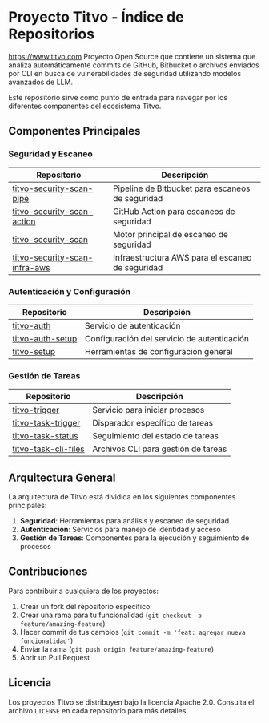 # Proyecto Titvo - Índice de Repositorios
https://www.titvo.com
Proyecto Open Source que contiene un sistema que analiza automáticamente commits de GitHub, Bitbucket o archivos enviados por CLI en busca de vulnerabilidades de seguridad utilizando modelos avanzados de LLM.

Este repositorio sirve como punto de entrada para navegar por los diferentes componentes del ecosistema Titvo.

## Componentes Principales

### Seguridad y Escaneo

| Repositorio | Descripción |
|-------------|-------------|
| [titvo-security-scan-pipe](https://bitbucket.org/karibu-cl/titvo-security-scan-pipe/src/main/) | Pipeline de Bitbucket para escaneos de seguridad |
| [titvo-security-scan-action](https://github.com/KaribuLab/titvo-security-scan-action) | GitHub Action para escaneos de seguridad |
| [titvo-security-scan](https://github.com/KaribuLab/titvo-security-scan) | Motor principal de escaneo de seguridad |
| [titvo-security-scan-infra-aws](https://github.com/KaribuLab/titvo-security-scan-infra-aws) | Infraestructura AWS para el escaneo de seguridad |

### Autenticación y Configuración

| Repositorio | Descripción |
|-------------|-------------|
| [titvo-auth](https://github.com/KaribuLab/titvo-auth) | Servicio de autenticación |
| [titvo-auth-setup](https://github.com/KaribuLab/titvo-auth-setup) | Configuración del servicio de autenticación |
| [titvo-setup](https://github.com/KaribuLab/titvo-setup) | Herramientas de configuración general |

### Gestión de Tareas

| Repositorio | Descripción |
|-------------|-------------|
| [titvo-trigger](https://github.com/KaribuLab/titvo-trigger) | Servicio para iniciar procesos |
| [titvo-task-trigger](https://github.com/KaribuLab/titvo-task-trigger) | Disparador específico de tareas |
| [titvo-task-status](https://github.com/KaribuLab/titvo-task-status) | Seguimiento del estado de tareas |
| [titvo-task-cli-files](https://github.com/KaribuLab/titvo-task-cli-files) | Archivos CLI para gestión de tareas |

## Arquitectura General

La arquitectura de Titvo está dividida en los siguientes componentes principales:

1. **Seguridad**: Herramientas para análisis y escaneo de seguridad
2. **Autenticación**: Servicios para manejo de identidad y acceso
3. **Gestión de Tareas**: Componentes para la ejecución y seguimiento de procesos

## Contribuciones

Para contribuir a cualquiera de los proyectos:

1. Crear un fork del repositorio específico
2. Crear una rama para tu funcionalidad (`git checkout -b feature/amazing-feature`)
3. Hacer commit de tus cambios (`git commit -m 'feat: agregar nueva funcionalidad'`)
4. Enviar la rama (`git push origin feature/amazing-feature`)
5. Abrir un Pull Request

## Licencia

Los proyectos Titvo se distribuyen bajo la licencia Apache 2.0. Consulta el archivo `LICENSE` en cada repositorio para más detalles.
